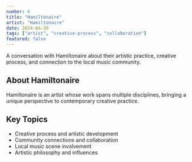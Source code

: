 ```yaml
---
number: 6
title: "Hamiltonaire"
artist: "Hamiltonaire"
date: 2024-04-20
tags: ["artist", "creative-process", "collaboration"]
featured: false
---
```


A conversation with Hamiltonaire about their artistic practice, creative process, and connection to the local music community.

## About Hamiltonaire

Hamiltonaire is an artist whose work spans multiple disciplines, bringing a unique perspective to contemporary creative practice.

## Key Topics

- Creative process and artistic development
- Community connections and collaboration
- Local music scene involvement
- Artistic philosophy and influences
